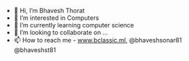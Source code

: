 - 👋 Hi, I’m Bhavesh Thorat
- 👀 I’m interested in Computers
- 🌱 I’m currently learning computer science
- 💞️ I’m looking to collaborate on ...
- 📫 How to reach me - www.bclassic.ml, @bhaveshsonar81 @bhaveshst81

<!---
bhaveshst81/bhaveshst81 is a ✨ special ✨ repository because its `README.md` (this file) appears on your GitHub profile.
You can click the Preview link to take a look at your changes.
--->
